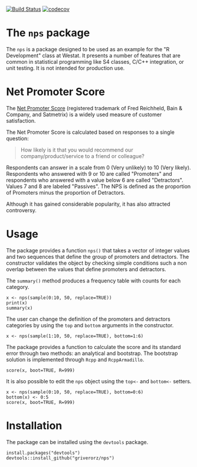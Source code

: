 [![Build Status](https://travis-ci.org/griverorz/nps-package.svg?branch=master)](https://travis-ci.org/griverorz/nps-package)
[![codecov](https://codecov.io/gh/griverorz/nps-package/branch/master/graph/badge.svg)](https://codecov.io/gh/griverorz/nps-package)

# The `nps` package

The `nps` is a package designed to be used as an example for the "R Development"
class at Westat. It presents a number of features that are common in statistical
programming like S4 classes, C/C++ integration, or unit testing. It is not
intended for production use.

# Net Promoter Score

The [Net Promoter Score](https://en.wikipedia.org/wiki/Net_Promoter) (registered trademark of Fred Reichheld, Bain & Company,
and Satmetrix) is a widely used measure of customer satisfaction.

The Net Promoter Score is calculated based on responses to a single question:
> How likely is it that you would recommend our company/product/service to a
friend or colleague? 

Respondents can answer in a scale from 0 (Very unlikely) to 10 (Very likely).
Respondents who answered with 9 or 10 are called "Promoters" and respondents who
answered with a value below 6 are called "Detractors". Values 7 and 8 are
labeled "Passives". The NPS is defined as the proportion of Promoters minus the
proportion of Detractors.

Although it has gained considerable popularity, it has also attracted
controversy. 

# Usage

The package provides a function `nps()` that takes a vector of integer values
and two sequences that define the group of promoters and detractors. The
constructor validates the object by checking simple conditions such a non
overlap between the values that define promoters and detractors.

The `summary()` method produces a frequency table with counts for each category. 
```
x <- nps(sample(0:10, 50, replace=TRUE))
print(x)
summary(x)
```

The user can change the definition of the promoters and detractors categories by
using the `top` and `bottom` arguments in the constructor. 
```
x <- nps(sample(1:10, 50, replace=TRUE), bottom=1:6)
```

The package provides a function to calculate the score and its standard error
through two methods: an analytical and bootstrap. The bootstrap solution is
implemented through `Rcpp` and `RcppArmadillo`. 
```
score(x, boot=TRUE, R=999)
```

It is also possible to edit the `nps` object using the `top<-` and `bottom<-`
setters. 
```
x <- nps(sample(0:10, 50, replace=TRUE), bottom=0:6)
bottom(x) <- 0:5
score(x, boot=TRUE, R=999)
```

# Installation

The package can be installed using the `devtools` package.

```
install.packages("devtools")
devtools::install_github("griverorz/nps")
```
